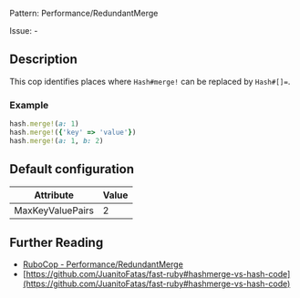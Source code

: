 Pattern: Performance/RedundantMerge

Issue: -

## Description

This cop identifies places where `Hash#merge!` can be replaced by
`Hash#[]=`.

### Example

```ruby
hash.merge!(a: 1)
hash.merge!({'key' => 'value'})
hash.merge!(a: 1, b: 2)
```

## Default configuration

Attribute | Value
--- | ---
MaxKeyValuePairs | 2

## Further Reading

* [RuboCop - Performance/RedundantMerge](https://rubocop.readthedocs.io/en/latest/cops_performance/#performanceredundantmerge)
* [https://github.com/JuanitoFatas/fast-ruby#hashmerge-vs-hash-code](https://github.com/JuanitoFatas/fast-ruby#hashmerge-vs-hash-code)

